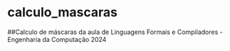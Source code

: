 # calculo_mascaras

##Calculo de máscaras da aula de Linguagens Formais e Compiladores - Engenharia da Computação 2024
